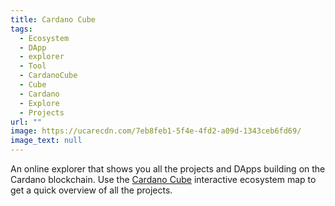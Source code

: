```yaml
---
title: Cardano Cube
tags:
  - Ecosystem
  - DApp
  - explorer
  - Tool
  - CardanoCube
  - Cube
  - Cardano
  - Explore
  - Projects
url: ""
image: https://ucarecdn.com/7eb8feb1-5f4e-4fd2-a09d-1343ceb6fd69/
image_text: null
---
```


An online explorer that shows you all the projects and DApps building on the Cardano blockchain. Use the [Cardano Cube](https://www.cardanocube.io/) interactive ecosystem map to get a quick overview of all the projects.
